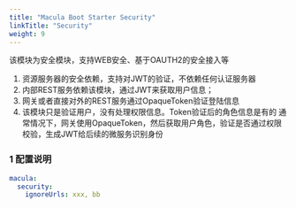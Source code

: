 ```yaml
---
title: "Macula Boot Starter Security"
linkTitle: "Security"
weight: 9
---
```

该模块为安全模块，支持WEB安全、基于OAUTH2的安全接入等
1. 资源服务器的安全依赖，支持对JWT的验证，不依赖任何认证服务器
2. 内部REST服务依赖该模块，通过JWT来获取用户信息；
3. 网关或者直接对外的REST服务通过OpaqueToken验证登陆信息
4. 该模块只是验证用户，没有处理权限信息。Token验证后的角色信息是有的
通常情况下，网关使用OpaqueToken，然后获取用户角色，验证是否通过权限校验，生成JWT给后续的微服务识别身份
### 1 配置说明
```yaml
macula:
  security:
    ignoreUrls: xxx, bb
```

